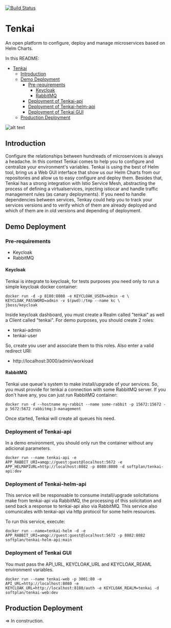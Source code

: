 [![Build Status](https://travis-ci.org/softplan/tenkai.svg?branch=dev)](https://travis-ci.org/softplan/tenkai)

# Tenkai

An open platform to configure, deploy and manage microservices based on Helm Charts.

In this README:

- [Tenkai](#tenkai)
  - [Introduction](#introduction)
  - [Demo Deployment](#demo-deployment)
    - [Pre-requirements](#pre-requirements)
      - [Keycloak](#keycloak)
      - [RabbitMQ](#rabbitmq)
    - [Deployment of Tenkai-api](#deployment-of-tenkai-api)
    - [Deployment of Tenkai-helm-api](#deployment-of-tenkai-helm-api)
    - [Deployment of Tenkai GUI](#deployment-of-tenkai-gui)
  - [Production Deployment](#production-deployment)

![alt text](https://raw.githubusercontent.com/softplan/tenkai/dev/screenshots/tenkai_helm.png)

## Introduction

Configure the relationships between hundreads of microservices is always a headache.
In this context Tenkai comes to help you to configure and centralize your environment's variables. Tenkai is using the best of Helm tool, bring us a Web GUI interface that show us our Helm Charts from our repositories and allow us to easy configure and deploy them.
Besides that, Tenkai has a strong integration with Istio Service Mesh, abstracting the process of defining a virtualservices, injecting istiocar and handle traffic management rules (as canary deployments). If you need to handle dependencies between services, Tenkay could help you to track your services versions and to verify which of them are already deployed and which of them are in old versions and depending of deployment.

## Demo Deployment

### Pre-requirements

- Keycloak
- RabbitMQ

#### Keycloak

Tenkai is integrate to keycloak, for tests purposes you need only to run a simple keycloak docker container:

```
docker run -d -p 8180:8080 -e KEYCLOAK_USER=admin -e \
KEYCLOAK_PASSWORD=admin -v $(pwd):/tmp --name kc \
jboss/keycloak
```

Inside keycloak dashboard, you must create a Realm called "tenkai" as well a Client called "tenkai".
For demo purposes, you should create 2 roles:

- tenkai-admin
- tenkai-user

So, create you user and associate them to this roles. Also enter a valid redirect URI:

- http://localhost:3000/admin/workload

#### RabbitMQ

Tenkai use queue's system to make install/upgrade of your services. So, you must provide for tenkai a connection with some RabbitMQ server. If you don't have any, you can just run RabbitMQ container:

```
docker run -d --hostname my-rabbit --name some-rabbit -p 15672:15672 -p 5672:5672 rabbitmq:3-management
```

Once started, Tenkai will create all queues his need.

### Deployment of Tenkai-api

In a demo environment, you should only run the container without any adicional parameters.

```
docker run --name tenkai-api -e APP_RABBIT_URI=amqp://guest:guest@localhost:5672 -e APP_HELMAPIURL=http://localhost:8082 -p 8080:8080 -d softplan/tenkai-api:dev
```

### Deployment of Tenkai-helm-api

This service will be responsable to consume install/upgrade solicitations make from tenkai-api via RabbitMQ, the processing of this solicitation and send back a response to tenkai-api also via RabbitMQ. This service also comunicates with tenkai-api via http protocol for some helm resources.

To run this service, execute:

```
docker run --name=tenkai-helm -d -e APP_RABBIT_URI=amqp://guest:guest@localhost:5672 -p 8082:8082 softplan/tenkai-helm-api:main
```

### Deployment of Tenkai GUI

You must pass the API_URL, KEYCLOAK_URL and KEYCLOAK_REAML environment variables.

```
docker run --name tenkai-web -p 3001:80 -e API_URL=http://localhost:8080 -e KEYCLOAK_URL=http://localhost:8180/auth -e KEYCLOAK_REALM=tenkai -d softplan/tenkai-web:dev
```

## Production Deployment

=> In construction.
